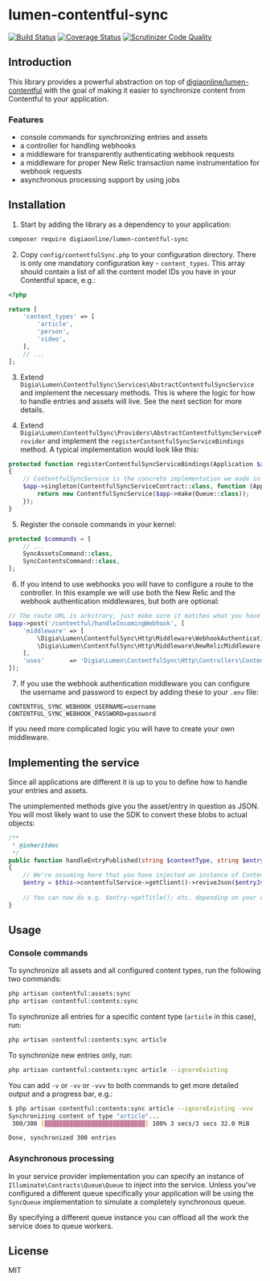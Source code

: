 # lumen-contentful-sync

[![Build Status](https://travis-ci.org/digiaonline/lumen-contentful-sync.svg?branch=master)](https://travis-ci.org/digiaonline/lumen-contentful-sync)
[![Coverage Status](https://coveralls.io/repos/github/digiaonline/lumen-contentful-sync/badge.svg?branch=master)](https://coveralls.io/github/digiaonline/lumen-contentful-sync?branch=master)
[![Scrutinizer Code Quality](https://scrutinizer-ci.com/g/digiaonline/lumen-contentful-sync/badges/quality-score.png?b=master)](https://scrutinizer-ci.com/g/digiaonline/lumen-contentful-sync/?branch=master)

## Introduction

This library provides a powerful abstraction on top of 
[digiaonline/lumen-contentful](https://github.com/digiaonline/lumen-contentful) with the goal of making it easier to 
synchronize content from Contentful to your application.

### Features

* console commands for synchronizing entries and assets
* a controller for handling webhooks
* a middleware for transparently authenticating webhook requests
* a middleware for proper New Relic transaction name instrumentation for webhook requests
* asynchronous processing support by using jobs

## Installation

1. Start by adding the library as a dependency to your application:

```bash
composer require digiaonline/lumen-contentful-sync
```

2. Copy `config/contentfulSync.php` to your configuration directory. There is only one mandatory configuration key - 
`content_types`. This array should contain a list of all the content model IDs you have in your Contentful space, e.g.:

```php
<?php

return [
    'content_types' => [
        'article',
        'person',
        'video',
    ],
    // ...
];
```

3. Extend `Digia\Lumen\ContentfulSync\Services\AbstractContentfulSyncService` and implement the necessary methods. This 
is where the logic for how to handle entries and assets will live. See the next section for more details.

4. Extend `Digia\Lumen\ContentfulSync\Providers\AbstractContentfulSyncServiceProvider` and implement the 
`registerContentfulSyncServiceBindings` method. A typical implementation would look like this:

```php
protected function registerContentfulSyncServiceBindings(Application $app)
{
    // ContentfulSyncService is the concrete implementation we made in step 3 
    $app->singleton(ContentfulSyncServiceContract::class, function (Application $app) {
        return new ContentfulSyncService($app->make(Queue::class));
    });
}
```

5. Register the console commands in your kernel:

```php
protected $commands = [
    // ...
    SyncAssetsCommand::class,
    SyncContentsCommand::class,
];
```

6. If you intend to use webhooks you will have to configure a route to the controller. In this example we will use 
both the New Relic and the webhook authentication middlewares, but both are optional:

```php
// The route URL is arbitrary, just make sure it matches what you have configured in Contentful
$app->post('/contentful/handleIncomingWebhook', [
    'middleware' => [
        \Digia\Lumen\ContentfulSync\Http\Middleware\WebhookAuthenticationMiddleware::class,
        \Digia\Lumen\ContentfulSync\Http\Middleware\NewRelicMiddleware::class,
    ],
    'uses'       => 'Digia\Lumen\ContentfulSync\Http\Controllers\ContentfulSyncController@handleIncomingWebhook',
]);
```

7. If you use the webhook authentication middleware you can configure the username and password to expect by adding 
these to your `.env` file:

```
CONTENTFUL_SYNC_WEBHOOK_USERNAME=username
CONTENTFUL_SYNC_WEBHOOK_PASSWORD=password
```

If you need more complicated logic you will have to create your own middleware.

## Implementing the service

Since all applications are different it is up to you to define how to handle your entries and assets.

The unimplemented methods give you the asset/entry in question as JSON. You will most likely want to use the SDK to 
convert these blobs to actual objects:

```php
/**
 * @inheritdoc
 */
public function handleEntryPublished(string $contentType, string $entryJson, bool $ignoreExisting): void
{
    // We're assuming here that you have injected an instance of ContentfulServiceContract
    $entry = $this->contentfulService->getClient()->reviveJson($entryJson);
    
    // You can now do e.g. $entry->getTitle(); etc. depending on your content model
}
```

## Usage

### Console commands

To synchronize all assets and all configured content types, run the following two commands:

```bash
php artisan contentful:assets:sync
php artisan contentful:contents:sync
```

To synchronize all entries for a specific content type (`article` in this case), run:

```bash
php artisan contentful:contents:sync article
```

To synchronize new entries only, run:

```bash
php artisan contentful:contents:sync article --ignoreExisting
```

You can add `-v` or `-vv` or `-vvv` to both commands to get more detailed output and a progress bar, e.g.:

```bash
$ php artisan contentful:contents:sync article --ignoreExisting -vvv
Synchronizing content of type "article"...
 300/300 [▓▓▓▓▓▓▓▓▓▓▓▓▓▓▓▓▓▓▓▓▓▓▓▓▓▓▓▓] 100% 3 secs/3 secs 32.0 MiB

Done, synchronized 300 entries
```

### Asynchronous processing

In your service provider implementation you can specify an instance of `Illuminate\Contracts\Queue\Queue` to inject 
into the service. Unless you've configured a different queue specifically your application will be using the 
`SyncQueue` implementation to simulate a completely synchronous queue.

By specifying a different queue instance you can offload all the work the service does to queue workers.

## License

MIT
